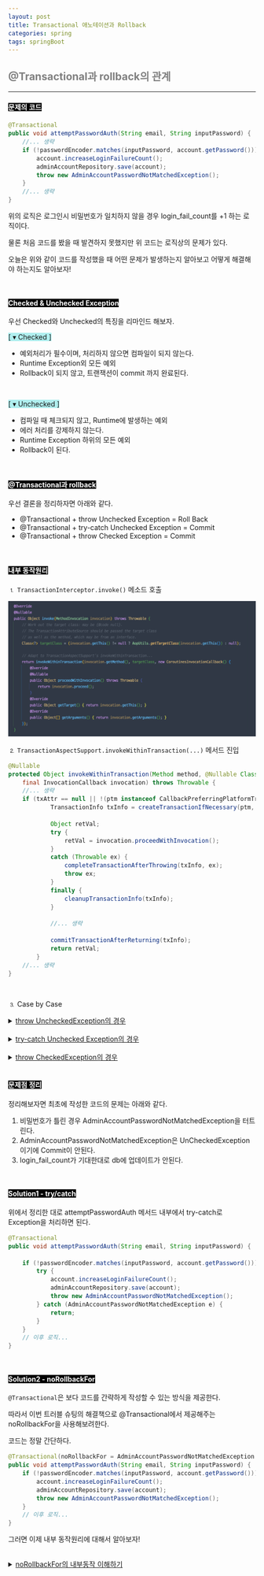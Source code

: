 ```yaml
---
layout: post
title: Transactional 애노테이션과 Rollback
categories: spring
tags: springBoot
---
```


## <span style="color:gray">@Transactional과 rollback의 관계</span>

---

#### <span style="background-color:black; color:white">문제의 코드</span>

```java
@Transactional
public void attemptPasswordAuth(String email, String inputPassword) {
    //... 생략
    if (!passwordEncoder.matches(inputPassword, account.getPassword())) {
        account.increaseLoginFailureCount();
        adminAccountRepository.save(account);
        throw new AdminAccountPasswordNotMatchedException();
    }
    //... 생략
}
```

위의 로직은 로그인시 비밀번호가 일치하지 않을 경우 login_fail_count를 +1 하는 로직이다.

물론 처음 코드를 봤을 때 발견하지 못했지만 위 코드는 로직상의 문제가 있다.

오늘은 위와 같이 코드를 작성했을 때 어떤 문제가 발생하는지 알아보고 어떻게 해결해야 하는지도 알아보자!

<br>

#### <span style="background-color:black; color:white">Checked & Unchecked Exception</span>

우선 Checked와 Unchecked의 특징을 리마인드 해보자.

<span style="background-color:#AFEEEE;">[ ▾ Checked ]</span>

- 예외처리가 필수이며, 처리하지 않으면 컴파일이 되지 않는다.
- Runtime Exception외 모든 예외
- Rollback이 되지 않고, 트랜잭션이 commit 까지 완료된다.

<br>

<span style="background-color:#AFEEEE;">[ ▾ Unchecked ]</span>
 
- 컴파일 때 체크되지 않고, Runtime에 발생하는 예외
- 에러 처리를 강제하지 않는다.
- Runtime Exception 하위의 모든 예외
- Rollback이 된다.

<br>

#### <span style="background-color:black; color:white">@Transactional과 rollback</span>

우선 결론을 정리하자면 아래와 같다.

- @Transactional + throw Unchecked Exception = Roll Back
- @Transactional + try-catch Unchecked Exception = Commit
- @Transactional + throw Checked Exception = Commit

<br>

#### <span style="background-color:black; color:white">내부 동작원리</span>

⒈ `TransactionInterceptor.invoke()` 메소드 호출

<img src = "/assets/img/spring/troubleshooting/txInvoke.png"><br>

⒉ `TransactionAspectSupport.invokeWithinTransaction(...)` 메서드 진입

```java
@Nullable
protected Object invokeWithinTransaction(Method method, @Nullable Class<?> targetClass, 
    final InvocationCallback invocation) throws Throwable {
    //... 생략
    if (txAttr == null || !(ptm instanceof CallbackPreferringPlatformTransactionManager)) {
			TransactionInfo txInfo = createTransactionIfNecessary(ptm, txAttr, joinpointIdentification);

			Object retVal;
			try {
				retVal = invocation.proceedWithInvocation();
			}
			catch (Throwable ex) {
				completeTransactionAfterThrowing(txInfo, ex);
				throw ex;
			}
			finally {
				cleanupTransactionInfo(txInfo);
			}

			//... 생략

			commitTransactionAfterReturning(txInfo);
			return retVal;
		}
    //... 생략
}
```

<br>

⒊ Case by Case

<details>
<summary><u>throw UncheckedException의 경우</u></summary>
<div markdown="1">

<br>

attemptPasswordAuth에서 던진 AdminAccountPasswordNotMatchedException을 아래에서 잡아서 처리한다.

```java
completeTransactionAfterThrowing(txInfo, ex);
```

해당 메서드 내부의 주요 로직을 살펴보자.

```java
protected void completeTransactionAfterThrowing(@Nullable TransactionInfo txInfo, Throwable ex) {
if (txInfo != null && txInfo.getTransactionStatus() != null) {
        if (logger.isTraceEnabled()) {
            logger.trace("Completing transaction for [" + txInfo.getJoinpointIdentification() +
                    "] after exception: " + ex);
        }
        // 이부분!!!
        if (txInfo.transactionAttribute != null && txInfo.transactionAttribute.rollbackOn(ex)) {
            try {
                txInfo.getTransactionManager().rollback(txInfo.getTransactionStatus());
            }
            //... 생략
        }
        else {
            //... 생략
        }   
    }
}
```

중간에 rollbackOn이라는 메서드가 있다. DefaultTransactionAttribute 클래스를 보면 

UncheckedException만 rollback 시킨다는 설명을 확인할 수 있다.

<span style="color:red">결국 AdminAccountPasswordNotMatchedException은 RuntimeException이기 때문에</span>

<span style="color:red">Commit이 되지 않고, Rollback이 되는 것을 확인할 수 있었다.</span>

<br>

```java
txInfo.getTransactionManager().rollback(txInfo.getTransactionStatus());
```

추가적으로 위 메서드의 내부동작이 궁금하다면, AbstractPlatformTransactionManager 클래스의

`rollback(...)`, `processRollback(...)` 메서드를 보면 된다.

</div>
</details>

<br>

<details>
<summary><u>try-catch Unchecked Exception의 경우</u></summary>
<div markdown="1">

<br>

만약 코드를 아래와 같이 작성하면 rollback이 될까 commit이 될까?

```java
@Transactional
public void attemptPasswordAuth(String email, String inputPassword) {

    if (!passwordEncoder.matches(inputPassword, account.getPassword())) {
        try {
            account.increaseLoginFailureCount();
            adminAccountRepository.save(account);
            throw new AdminAccountPasswordNotMatchedException();
        } catch (AdminAccountPasswordNotMatchedException e) {
            return;
        }
    }
    // 이후 로직...
}
```

애초에 `attemptPasswordAuth(...)` 메서드에서 발생한 RuntimeException을 try-catch를 통해 내부에서 

처리하였기 때문에 `invocation.proceedWithInvocation()` 실행이 되어도 catch에서 잡을 Exception이 

없게 된다. 따라서 catch 부분은 통과하고 finally 부분 실행 이후 `commitTransactionAfterReturning()` 

메서드를 통해 커밋이 실행된다.

<span style="color:red">결국 Unchecked Exception이지만, 메서드 내부에서 예외처리를 해주면 Rollback이 되지 않고,</span>

<span style="color:red">Commit 됨을 확인했다.</span>

<br>

</div>
</details>

<br>

<details>
<summary><u>throw CheckedException의 경우</u></summary>
<div markdown="1">

<br>

CheckedException의 경우에는 TransactionAspectSupport 클래스의 

completeTransactionAfterThrowing 메서드를 파악하면 된다.

```java
protected void completeTransactionAfterThrowing(@Nullable TransactionInfo txInfo, Throwable ex) {
    if (txInfo != null && txInfo.getTransactionStatus() != null) {
        if (logger.isTraceEnabled()) {
            logger.trace("Completing transaction for [" + txInfo.getJoinpointIdentification() +
                    "] after exception: " + ex);
        }
        if (txInfo.transactionAttribute != null && txInfo.transactionAttribute.rollbackOn(ex)) {
            try {
                txInfo.getTransactionManager().rollback(txInfo.getTransactionStatus());
            }
            catch (TransactionSystemException ex2) {
                logger.error("Application exception overridden by rollback exception", ex);
                ex2.initApplicationException(ex);
                throw ex2;
            }
            catch (RuntimeException | Error ex2) {
                logger.error("Application exception overridden by rollback exception", ex);
                throw ex2;
            }
        }
        else {
            // !!!여기!!!
            try {
                txInfo.getTransactionManager().commit(txInfo.getTransactionStatus());
            }
            catch (TransactionSystemException ex2) {
                logger.error("Application exception overridden by commit exception", ex);
                ex2.initApplicationException(ex);
                throw ex2;
            }
            catch (RuntimeException | Error ex2) {
                logger.error("Application exception overridden by commit exception", ex);
                throw ex2;
            }
        }
    }
}
```

위에서 rollbackOn 메서드는 오로지 uncheckedException의 경우에만 롤백을 한다고 했다.

따라서 checkedException의 경우에는 else 조건절을 타게 되고, 해당 조건절에서 

`txInfo.getTransactionManager().commit(txInfo.getTransactionStatus())` 메서드를 통해 

commit이 이루어진다.


</div>
</details>

<br>

#### <span style="background-color:black; color:white">문제점 정리</span>

정리해보자면 최초에 작성한 코드의 문제는 아래와 같다.

1. 비밀번호가 틀린 경우 AdminAccountPasswordNotMatchedException을 터트린다.
2. AdminAccountPasswordNotMatchedException은 UnCheckedException이기에 Commit이 안된다.
3. login_fail_count가 기대한대로 db에 업데이트가 안된다.

<br>

#### <span style="background-color:black; color:white">Solution1 - try/catch</span>

위에서 정리한 대로 attemptPasswordAuth 메서드 내부에서 try-catch로 Exception을 처리하면 된다.

```java
@Transactional
public void attemptPasswordAuth(String email, String inputPassword) {

    if (!passwordEncoder.matches(inputPassword, account.getPassword())) {
        try {
            account.increaseLoginFailureCount();
            adminAccountRepository.save(account);
            throw new AdminAccountPasswordNotMatchedException();
        } catch (AdminAccountPasswordNotMatchedException e) {
            return;
        }
    }
    // 이후 로직...
}
```

<br>

#### <span style="background-color:black; color:white">Solution2 - noRollbackFor</span>

`@Transactional`은 보다 코드를 간략하게 작성할 수 있는 방식을 제공한다.

따라서 이번 트러블 슈팅의 해결책으로 @Transactional에서 제공해주는 noRollbackFor을 사용해보려한다.

코드는 정말 간단하다.

```java
@Transactional(noRollbackFor = AdminAccountPasswordNotMatchedException.class) // <= 요기
public void attemptPasswordAuth(String email, String inputPassword) {
    if (!passwordEncoder.matches(inputPassword, account.getPassword())) {
        account.increaseLoginFailureCount();
        adminAccountRepository.save(account);
        throw new AdminAccountPasswordNotMatchedException();
    }
    // 이후 로직...
}
```

그러면 이제 내부 동작원리에 대해서 알아보자!

<br>


<details>
<summary><u>noRollbackFor의 내부동작 이해하기</u></summary>
<div markdown="1">

<br>

⒈ completeTransactionAfterThrowing 호출

```java
completeTransactionAfterThrowing(txInfo, ex);
```

<br>

⒉ `txInfo.transactionAttribute.rollbackOn(ex)` 호출

> RuleBasedTransactionAttribute.java 참고

rollBackRules에 `AdminAccountPasswordNotMatchedException`이 있는 것을 확인할 수 있다.

<img src = "/assets/img/spring/troubleshooting/rollbackon1.png"><br>

<br>

⒊ 최초에 null이었던 winner에 NoRollbackRuleAttribute 할당

<img src = "/assets/img/spring/troubleshooting/rollbackon2.png"><br>

<br>

⒋ false를 반환

```java
!(winner instanceof NoRollbackRuleAttribute);
```

3번에서 winner에 NoRollbackRuleAttribute 인스턴스가 할당됐기 때문에 false 반환.

<br>

⒌ `TransactionAspectSupport.commitTransactionAfterReturning(...)`

```java
protected void completeTransactionAfterThrowing(@Nullable TransactionInfo txInfo, Throwable ex) {
    if (txInfo != null && txInfo.getTransactionStatus() != null) {
        //... 생략
        if (txInfo.transactionAttribute != null && txInfo.transactionAttribute.rollbackOn(ex)) {
            try {
                txInfo.getTransactionManager().rollback(txInfo.getTransactionStatus());
            }
            //... 생략
        }
        else {
            try {
                txInfo.getTransactionManager().commit(txInfo.getTransactionStatus());
            }
            //... 생략
        }
    }
}
```

`txInfo.transactionAttribute.rollbackOn(ex) == false` 이기 때문에 else 조건절을 탄다.

결과적으로 `txInfo.getTransactionManager().commit(txInfo.getTransactionStatus())`를 통해

Commit이 이루어진다.

</div>
</details><br>
